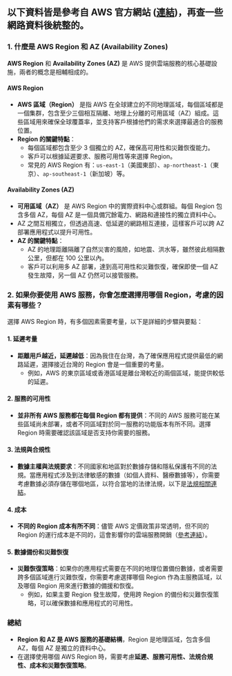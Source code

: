 ## 以下資料皆是參考自 AWS 官方網站 ([連結](https://aws.amazon.com/tw/about-aws/global-infrastructure/regions_az/))，再查一些網路資料後統整的。

### 1. 什麼是 AWS Region 和 AZ (Availability Zones)

**AWS Region** 和 **Availability Zones (AZ)** 是 AWS 提供雲端服務的核心基礎設施，兩者的概念是相輔相成的。

#### **AWS Region**

- **AWS 區域（Region）** 是指 AWS 在全球建立的不同地理區域，每個區域都是一個集群，包含至少三個相互隔離、地理上分離的可用區域（AZ）組成。這些區域用來確保全球覆蓋率，並支持客戶根據他們的需求來選擇最適合的服務位置。
- **Region 的關鍵特點**：
  - 每個區域都包含至少 3 個獨立的 AZ，確保高可用性和災難恢復能力。
  - 客戶可以根據延遲要求、服務可用性等來選擇 Region。
  - 常見的 AWS Region 有：`us-east-1`（美國東部）、`ap-northeast-1`（東京）、`ap-southeast-1`（新加坡）等。

#### **Availability Zones (AZ)**

- **可用區域（AZ）** 是 AWS Region 中的實際資料中心或群組。每個 Region 包含多個 AZ，每個 AZ 是一個具備冗餘電力、網路和連接性的獨立資料中心。
- AZ 之間互相獨立，但透過高速、低延遲的網路相互連接，這樣客戶可以跨 AZ 部署應用程式以提升可用性。
- **AZ 的關鍵特點**：
  - AZ 的地理距離隔離了自然災害的風險，如地震、洪水等，雖然彼此相隔數公里，但都在 100 公里以內。
  - 客戶可以利用多 AZ 部署，達到高可用性和災難恢復，確保即使一個 AZ 發生故障，另一個 AZ 仍然可以接管服務。
  
### 2. 如果你要使用 AWS 服務，你會怎麼選擇用哪個 Region，考慮的因素有哪些？

選擇 AWS Region 時，有多個因素需要考量，以下是詳細的步驟與要點：

#### **1. 延遲考量**

- **距離用戶越近，延遲越低**：因為我住在台灣，為了確保應用程式提供最低的網路延遲，選擇接近台灣的 Region 會是一個重要的考量。
  - 例如，AWS 的東京區域或香港區域是離台灣較近的兩個區域，能提供較低的延遲。

#### **2. 服務的可用性**

- **並非所有 AWS 服務都在每個 Region 都有提供**：不同的 AWS 服務可能在某些區域尚未部署，或者不同區域對於同一服務的功能版本有所不同。選擇 Region 時需要確認該區域是否支持你需要的服務。

#### **3. 法規與合規性**

- **數據主權與法規要求**：不同國家和地區對於數據存儲和隱私保護有不同的法規。當應用程式涉及到法律敏感的數據（如個人資料、醫療數據等），你需要考慮數據必須存儲在哪個地區，以符合當地的法律法規，以下是[法規相關連結](https://aws.amazon.com/tw/compliance/programs/)。

#### **4. 成本**

- **不同的 Region 成本有所不同**：儘管 AWS 定價政策非常透明，但不同的 Region 的運行成本是不同的，這會影響你的雲端服務開銷（[參考連結](https://docs.aws.amazon.com/zh_tw/wellarchitected/latest/framework/cost_pricing_model_region_cost.html)）。

#### **5. 數據備份和災難恢復**

- **災難恢復策略**：如果你的應用程式需要在不同的地理位置備份數據，或者需要跨多個區域進行災難恢復，你需要考慮選擇哪個 Region 作為主服務區域，以及哪個 Region 用來進行數據的備援和恢復。
  - 例如，如果主要 Region 發生故障，使用跨 Region 的備份和災難恢復策略，可以確保數據和應用程式的可用性。

### 總結

- **Region 和 AZ 是 AWS 服務的基礎結構**，Region 是地理區域，包含多個 AZ，每個 AZ 是獨立的資料中心。
- 在選擇使用哪個 AWS Region 時，需要考慮**延遲、服務可用性、法規合規性、成本和災難恢復策略**。
